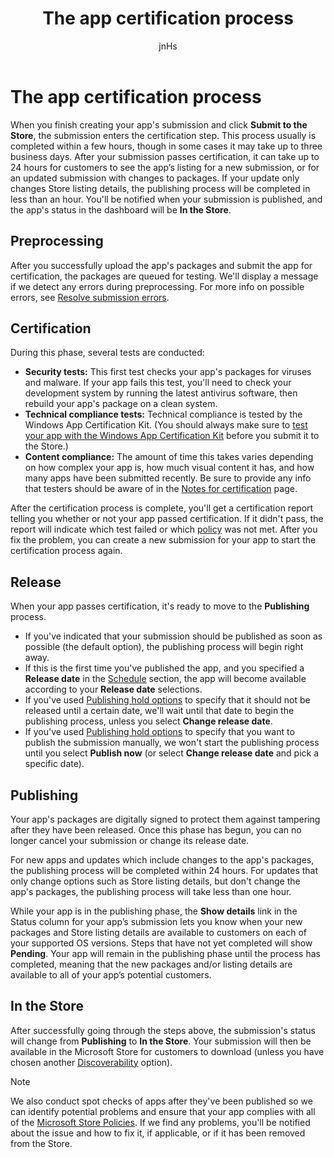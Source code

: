 ﻿---
author: jnHs
Description: When you finish creating your app's submission and click Submit to the Store, the submission enters the certification step.
title: The app certification process
ms.assetid: 0DCB4344-224D-4E5A-899F-FF7A89F23DBC
ms.author: wdg-dev-content
ms.date: 10/31/2018
ms.topic: article


keywords: windows 10, uwp, publishing, preprocessing, certification, release, pending, submit, publish, status, time
ms.localizationpriority: medium
---

# The app certification process

When you finish creating your app's submission and click **Submit to the Store**, the submission enters the certification step. This process usually is completed within a few hours, though in some cases it may take up to three business days. After your submission passes certification, it can take up to 24 hours for customers to see the app’s listing for a new submission, or for an updated submission with changes to packages. If your update only changes Store listing details, the publishing process will be completed in less than an hour.  You'll be notified when your submission is published, and the app's status in the dashboard will be **In the Store**.

## Preprocessing

After you successfully upload the app's packages and submit the app for certification, the packages are queued for testing. We'll display a message if we detect any errors during preprocessing. For more info on possible errors, see [Resolve submission errors](resolve-submission-errors.md).

## Certification

During this phase, several tests are conducted:

-   **Security tests:** This first test checks your app's packages for viruses and malware. If your app fails this test, you'll need to check your development system by running the latest antivirus software, then rebuild your app's package on a clean system.
-   **Technical compliance tests:** Technical compliance is tested by the Windows App Certification Kit. (You should always make sure to [test your app with the Windows App Certification Kit](../debug-test-perf/windows-app-certification-kit.md) before you submit it to the Store.)
-   **Content compliance:** The amount of time this takes varies depending on how complex your app is, how much visual content it has, and how many apps have been submitted recently. Be sure to provide any info that testers should be aware of in the [Notes for certification](notes-for-certification.md) page.

After the certification process is complete, you'll get a certification report telling you whether or not your app passed certification. If it didn't pass, the report will indicate which test failed or which [policy](https://docs.microsoft.com/legal/windows/agreements/store-policies) was not met. After you fix the problem, you can create a new submission for your app to start the certification process again.

## Release

When your app passes certification, it's ready to move to the **Publishing** process.

- If you've indicated that your submission should be published as soon as possible (the default option), the publishing process will begin right away.
- If this is the first time you've published the app, and you specified a **Release date** in the [Schedule](configure-precise-release-scheduling.md#release) section, the app will become available according to your **Release date** selections.
- If you've used [Publishing hold options](manage-submission-options.md#publishing-hold-options) to specify that it should not be released until a certain date, we'll wait until that date to begin the publishing process, unless you select **Change release date**.
- If you've used [Publishing hold options](manage-submission-options.md#publishing-hold-options) to specify that you want to publish the submission manually, we won't start the publishing process until you select **Publish now** (or select **Change release date** and pick a specific date).


## Publishing

Your app's packages are digitally signed to protect them against tampering after they have been released. Once this phase has begun, you can no longer cancel your submission or change its release date.

For new apps and updates which include changes to the app's packages, the publishing process will be completed within 24 hours. For updates that only change options such as Store listing details, but don't change the app's packages, the publishing process will take less than one hour.

While your app is in the publishing phase, the **Show details** link in the Status column for your app’s submission lets you know when your new packages and Store listing details are available to customers on each of your supported OS versions. Steps that have not yet completed will show **Pending**. Your app will remain in the publishing phase until the process has completed, meaning that the new packages and/or listing details are available to all of your app’s potential customers.

## In the Store 

After successfully going through the steps above, the submission's status will change from **Publishing** to **In the Store**. Your submission will then be available in the Microsoft Store for customers to download (unless you have chosen another [Discoverability](choose-visibility-options.md#discoverability) option). 

> [!NOTE]
> We also conduct spot checks of apps after they've been published so we can identify potential problems and ensure that your app complies with all of the [Microsoft Store Policies](https://docs.microsoft.com/legal/windows/agreements/store-policies). If we find any problems, you'll be notified about the issue and how to fix it, if applicable, or if it has been removed from the Store.

 

 

 




